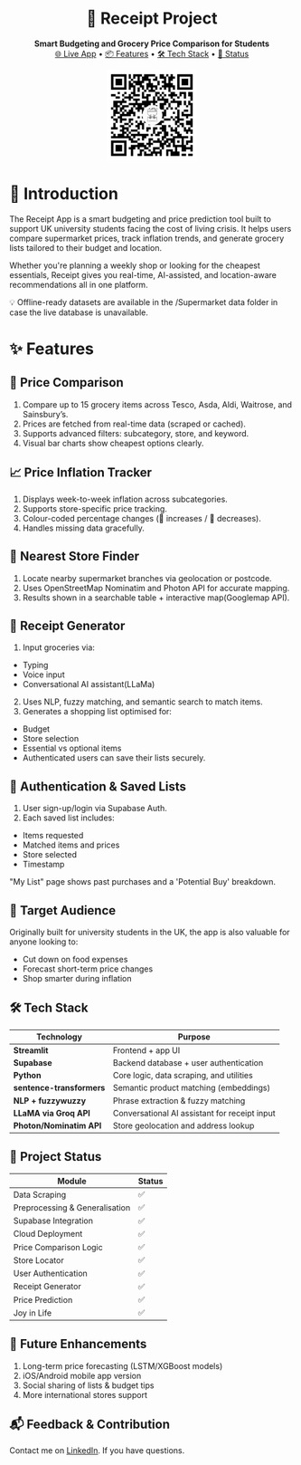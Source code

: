 <h1 align="center">🧾 Receipt Project</h1> <p align="center"> <strong>Smart Budgeting and Grocery Price Comparison for Students</strong><br> <a href="https://receipt-entwan.streamlit.app/" target="_blank">🌐 Live App</a> • 
<a href="#features">📦 Features</a> • 
<a href="#tech-stack">🛠️ Tech Stack</a> • 
<a href="#project-status">🚧 Status</a> </p> <p align="center"> <img src="https://github.com/Enkhamgalan1230/Reciept-Project/blob/3133878d2ce323698609ca38f00fa978ca02fdff/assets/qr-code.png" alt="QR Code" width="160"/> </p>

# 📖 Introduction

The Receipt App is a smart budgeting and price prediction tool built to support UK university students facing the cost of living crisis. It helps users compare supermarket prices, track inflation trends, and generate grocery lists tailored to their budget and location.

Whether you're planning a weekly shop or looking for the cheapest essentials, Receipt gives you real-time, AI-assisted, and location-aware recommendations all in one platform.

💡 Offline-ready datasets are available in the /Supermarket data folder in case the live database is unavailable.

# ✨ Features

## 🛒 Price Comparison

1. Compare up to 15 grocery items across Tesco, Asda, Aldi, Waitrose, and Sainsbury’s.
2. Prices are fetched from real-time data (scraped or cached).
3. Supports advanced filters: subcategory, store, and keyword.
4. Visual bar charts show cheapest options clearly.

## 📈 Price Inflation Tracker

1. Displays week-to-week inflation across subcategories.
2. Supports store-specific price tracking.
3. Colour-coded percentage changes (🔺 increases / 🔻 decreases).
3. Handles missing data gracefully.

## 📍 Nearest Store Finder

1. Locate nearby supermarket branches via geolocation or postcode.
2. Uses OpenStreetMap Nominatim and Photon API for accurate mapping.
3. Results shown in a searchable table + interactive map(Googlemap API).

## 🧾 Receipt Generator
1. Input groceries via:
* Typing
* Voice input
* Conversational AI assistant(LLaMa)

2. Uses NLP, fuzzy matching, and semantic search to match items.
3. Generates a shopping list optimised for:
* Budget
* Store selection
* Essential vs optional items
* Authenticated users can save their lists securely.

## 🔐 Authentication & Saved Lists

1. User sign-up/login via Supabase Auth.
2. Each saved list includes:

* Items requested
* Matched items and prices
* Store selected
* Timestamp

"My List" page shows past purchases and a 'Potential Buy' breakdown.

## 🎯 Target Audience

Originally built for university students in the UK, the app is also valuable for anyone looking to:

* Cut down on food expenses
* Forecast short-term price changes
* Shop smarter during inflation

## 🛠️ Tech Stack

| Technology                | Purpose                                       |
| ------------------------- | --------------------------------------------- |
| **Streamlit**             | Frontend + app UI                             |
| **Supabase**              | Backend database + user authentication        |
| **Python**                | Core logic, data scraping, and utilities      |
| **sentence-transformers** | Semantic product matching (embeddings)        |
| **NLP + fuzzywuzzy**      | Phrase extraction & fuzzy matching            |
| **LLaMA via Groq API**    | Conversational AI assistant for receipt input |
| **Photon/Nominatim API**  | Store geolocation and address lookup          |

## 🚧 Project Status

| Module                          | Status |
|---------------------------------|--------|
| Data Scraping                   | ✅     |
| Preprocessing & Generalisation | ✅     |
| Supabase Integration            | ✅     |
| Cloud Deployment                | ✅     |
| Price Comparison Logic          | ✅     |
| Store Locator                   | ✅     |
| User Authentication             | ✅     |
| Receipt Generator               | ✅     |
| Price Prediction                | ✅     |
| Joy in Life                     | ✅     |

## 🧠 Future Enhancements

1. Long-term price forecasting (LSTM/XGBoost models)
2. iOS/Android mobile app version
3. Social sharing of lists & budget tips
4. More international stores support

## 📬 Feedback & Contribution

Contact me on [LinkedIn](https://www.linkedin.com/in/entwan/). If you have questions.
